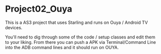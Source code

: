 Project02_Ouya
==============

This is a AS3 project that uses Starling and runs on Ouya / Android TV devices. 

You'll need to dig through some of the code / setup classes and edit them to your liking. From there you can push a APK via Terminal/Command Line into the ADB command lines and it should run on OUYA. 
